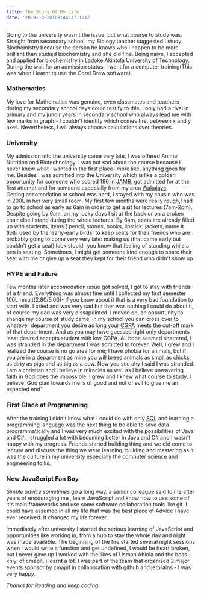 ```yaml
---
title: The Story Of My Life
date: '2019-10-28T09:46:37.121Z'
---
```


Going to the university wasn't the issue, but what course to study was. Straight from secondary school, my Biology teacher suggested I study Biochemistry because the person he knows who I happen to be more brilliant than studied biochemistry and she did fine. Being naive, I accepted and applied for biochemistry in Ladoke Akintola University of Technology. During the wait for an admission status, I went for a computer training(This was when I learnt to use the Corel Draw software). 

### Mathematics 
<!-- && Computer Science -->

My love for Mathematics was genuine, even classmates and teachers during my secondary school days could testify to this. I only had a rival in primary and my junoir years in secondary school who always lead me with few marks in graph - I couldn't identify which comes first between x and y axes.
Nevertheless, I will always choose calculations over theories.

<!-- Staying with computer science while we had to make a choice in 300L was so much ease and I was just waiting to become the real me with whatever thing I will be taught in the university hoping it will make the difference. I was happy with the life ahead despite silent fears and storms that hurried across my path. -->
<!-- 
### First Glance at Computer

Computers were like gold around 2005 generally in Nigeria based on my family status you did not get to see a computer not until my uncle who was staying with us got a desktop computer and the whole house celebrated - he was an electrical engineer who finished from the same university I would eventually go to study computer science. My family could not afford a desktop computer and you will visit friend who had computer to play games and stay over until the night was calling. -->

### University

My admission into the university came very late, I was offered Animal Nutrition and Biotechnology. I was not sad about the course because I never knew what I wanted in the first place- more like, anything goes for me. Besides I was admitted into the University which is like a golden opportunity for someone who scored 196 in <abbr title="Joint Admissions and Matriculation Board">JAMB</abbr>, got admitted for at the first attempt and for someone especially from my area [Wakajaye](https://www.google.com/maps/place/Wakajaye+Road,+Ibadan/@7.4168802,3.9874232,17z/data=!3m1!4b1!4m5!3m4!1s0x103994aa90161bff:0x2fb919ce71ae2981!8m2!3d7.4168749!4d3.9896065).
<br/>
Getting accomodation at school was hard, I stayed with my cousin who was in 200L in her very small room. My first few months were really rough,I had to go to school as early as 6am in order to get a sit for lectures (7am-2pm). Despite going by 6am, on my lucky days I sit at the back or on a broken chair else I stand during the whole lectures. By 6am, seats are already filled up with students, items [ pencil, stones, books, lipstick, jackets, name it (lol)] used by the 'early-early birds' to keep seats for their friends who are probably going to come very very late: making us (that came early but couldn't get a seat) look stupid- you know that feeling of standing while a pen is seating. Sometimes, I might get someone kind enough to share their seat with me or give up a seat they kept for their friend who didn't show up.


### HYPE and Failure
Few months later accomodation issue got solved, I got to stay with friends of a friend. Everything was almost fine until I collected my first semester 100L result(2.80/5.00)- if you know about it that is a very bad foundation to start with. I cried and was very sad but ther was nothing I could do about it, of course my dad was very dissapointed. I moved on, an oppurtunity to shange my course of study came, in my school you can cross over to whatever department you desire as long your <abbr title="Culmulative Grade Point Average">CGPA</abbr> meets the cut-off mark of that department. And as you may have guessed right only departments least desired accepts student with low <abbr title="Culmulative Grade Point Average">CGPA</abbr>. All hope seemed shattered, I was stranded in the department I was admitted to forever. Well, I grew and I realized the course is no go area for me; I have phobia for animals, but if you are in a department as mine you will breed animals as small as chicks, as dirty as pigs and as big as a cow. Now you see ahy I said I was stranded.
<br/> 
I am a christian and I believe in miracles as well as I believe unwavering faith in God does the impossible. I grew and I knew what course to study, I believe 'God plan towards me is of good and not of evil to give me an expected end'
### First Glace at Programming

After the training I didn't know what I could do with only <abbr title="Structured Query Language">SQL</abbr> and learning a programming language was the next thing to be able to save data programmatically and I was very much excited with the possibilities of Java and C#. I struggled a lot with becoming better in Java and C# and I wasn't happy with my progress. Friends started building thing and we did come to lecture and discuss the thing we were learning, building and mastering as it was the culture in my university especially the computer science and engineering folks.

### New JavaScript Fan Boy

_Simple advice sometimes_ go a long way, a senior colleague said to me after years of encouraging me , learn JavaScript and know how to use some of it's main frameworks and use some software collaboration tools like git. I could have assumed in all my life that was the best piece of Advice I have ever received. It changed my life forever.

Immediately after university I started the serious learning of JavaScript and opportunities like working in, from a hub to stay the whole day and night was made available. The beginning of the fire started several night sessions when I would write a function and get undefined, I would be heart broken, but I never gave up.I worked with the likes of Usman Abiola and the boss -xniyi of cmapit. i learnt a lot. I was part of the team that organised 2 major events sponsor by cmapit in collaboration with github and jetbrains - I was very happy.

<!-- ### Pre-Nysc Days

Staying in back in the university after final exams helped me understand why I need to get better at programming. Staying inside UCH quarters came access to quality life and constant electric power supply. It was where I lived and learnt to code going for <abbr title="National Youth Service Corp">NYSC</abbr>. This were the days of little beginning.

Service year was coming and I wanted to work in a tech related environment so that I could advance my skills and be ready for post-nysc. I will say a few thing about my nysc days in the next episode. -->

_Thanks for Reading and keep coding_
